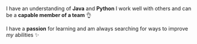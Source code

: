 I have an understanding of **Java** and **Python** I work well with others and can be a __capable member of a team__ :ok_hand:

I have a __passion__ for learning and am always searching for ways to improve *my* abilities :sparkles:
